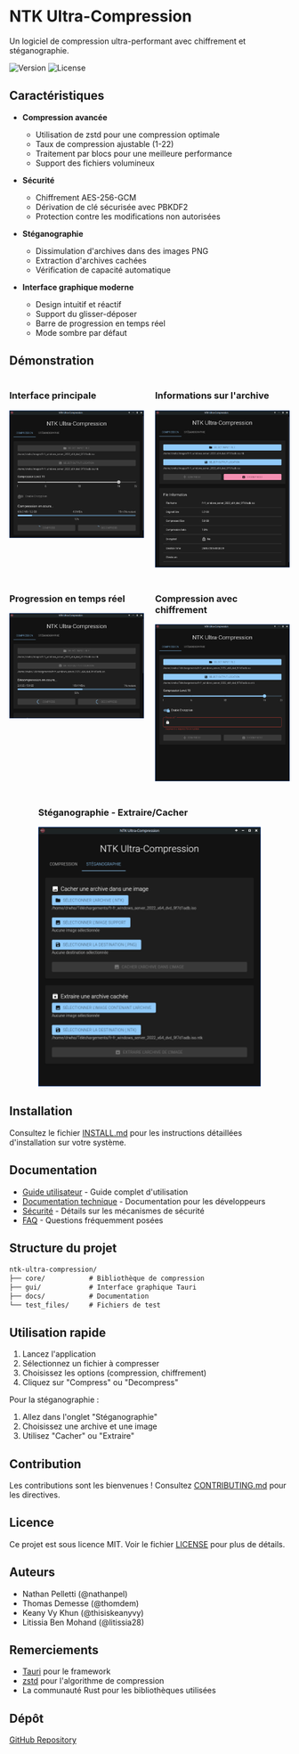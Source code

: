 # NTK Ultra-Compression

Un logiciel de compression ultra-performant avec chiffrement et stéganographie.

![Version](https://img.shields.io/badge/version-0.1.0-blue.svg)
![License](https://img.shields.io/badge/license-BSD-green.svg)

## Caractéristiques

- **Compression avancée**
  - Utilisation de zstd pour une compression optimale
  - Taux de compression ajustable (1-22)
  - Traitement par blocs pour une meilleure performance
  - Support des fichiers volumineux

- **Sécurité**
  - Chiffrement AES-256-GCM
  - Dérivation de clé sécurisée avec PBKDF2
  - Protection contre les modifications non autorisées

- **Stéganographie**
  - Dissimulation d'archives dans des images PNG
  - Extraction d'archives cachées
  - Vérification de capacité automatique

- **Interface graphique moderne**
  - Design intuitif et réactif
  - Support du glisser-déposer
  - Barre de progression en temps réel
  - Mode sombre par défaut

## Démonstration

<div style="display: flex; gap: 20px; margin-bottom: 20px;">
  <div style="flex: 1;">
    <h3>Interface principale</h3>
    <img src="docs/demo/screen-1.png" alt="Interface principale" width="400"/>
  </div>
  <div style="flex: 1;">
    <h3>Informations sur l'archive</h3>
    <img src="docs/demo/screen-2.png" alt="Informations sur l'archive" width="400"/>
  </div>
</div>

<div style="display: flex; gap: 20px; margin-bottom: 20px;">
  <div style="flex: 1;">
    <h3>Progression en temps réel</h3>
    <img src="docs/demo/screen-3.png" alt="Progression en temps réel" width="400"/>
  </div>
  <div style="flex: 1;">
    <h3>Compression avec chiffrement</h3>
    <img src="docs/demo/screen-4.png" alt="Compression avec chiffrement" width="400"/>
  </div>
</div>

<div style="display: flex; justify-content: center; margin-bottom: 20px;">
  <div style="max-width: 400px;">
    <h3>Stéganographie - Extraire/Cacher</h3>
    <img src="docs/demo/screen-5.png" alt="Stéganographie - Extraire/Cacher" width="400"/>
  </div>
</div>

## Installation

Consultez le fichier [INSTALL.md](INSTALL.md) pour les instructions détaillées d'installation sur votre système.

## Documentation

- [Guide utilisateur](docs/user-guide.md) - Guide complet d'utilisation
- [Documentation technique](docs/technical/README.md) - Documentation pour les développeurs
- [Sécurité](docs/security.md) - Détails sur les mécanismes de sécurité
- [FAQ](docs/FAQ.md) - Questions fréquemment posées

## Structure du projet

```
ntk-ultra-compression/
├── core/           # Bibliothèque de compression
├── gui/            # Interface graphique Tauri
├── docs/           # Documentation
└── test_files/     # Fichiers de test
```

## Utilisation rapide

1. Lancez l'application
2. Sélectionnez un fichier à compresser
3. Choisissez les options (compression, chiffrement)
4. Cliquez sur "Compress" ou "Decompress"

Pour la stéganographie :
1. Allez dans l'onglet "Stéganographie"
2. Choisissez une archive et une image
3. Utilisez "Cacher" ou "Extraire"

## Contribution

Les contributions sont les bienvenues ! Consultez [CONTRIBUTING.md](docs/CONTRIBUTING.md) pour les directives.

## Licence

Ce projet est sous licence MIT. Voir le fichier [LICENSE](LICENSE) pour plus de détails.

## Auteurs

- Nathan Pelletti (@nathanpel)
- Thomas Demesse (@thomdem)
- Keany Vy Khun (@thisiskeanyvy)
- Litissia Ben Mohand (@litissia28)

## Remerciements

- [Tauri](https://tauri.app/) pour le framework
- [zstd](https://github.com/facebook/zstd) pour l'algorithme de compression
- La communauté Rust pour les bibliothèques utilisées

## Dépôt

[GitHub Repository](https://github.com/thisiskeanyvy/ntk-ultra-compression) 